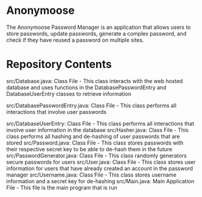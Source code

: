 # Anonymoose
The Anonymoose Password Manager is an application that allows users to store passwords, update passwords, generate a complex password, and check if they have reused a password on multiple sites. 

# Repository Contents

src/Database.java: Class File - This class interacts with the web hosted database and uses functions in the DatabasePasswordEntry and DatabaseUserEntry classes to retrieve information 

src/DatabasePasswordEntry.java: Class File - This class performs all interactions that involve user passwords

src/DatabaseUserEntry: Class File - This class performs all interactions that involve user information in the database
src/Hasher.java: Class File - This class performs all hashing and de-hashing of user passwords that are stored
src/Password.java: Class File - This class stores passwords with their respective secret key to be able to de-hash them in the future
src/PasswordGenerator.java: Class File - This class randomly generators secure passwords for users
src/User.java: Class File - This class stores user information for users that have already created an account in the password manager
src/Username.java: Class File - This class stores username information and a secret key for de-hashing
src/Main.java: Main Application File - This file is the main program that is run
